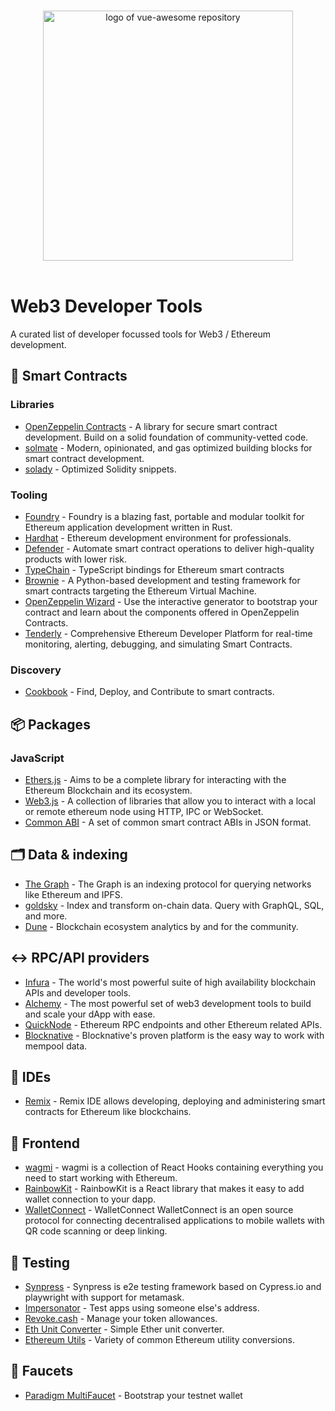 <p align="center">
  <br>
  <img width="400" src="./assets/logo.png" alt="logo of vue-awesome repository">
  <br>
  <br>
</p>

# Web3 Developer Tools

A curated list of developer focussed tools for Web3 / Ethereum development.

## 📜 Smart Contracts
### Libraries
- [OpenZeppelin Contracts](https://github.com/OpenZeppelin/openzeppelin-contracts) - A library for secure smart contract development. Build on a solid foundation of community-vetted code.
- [solmate](https://github.com/transmissions11/solmate) - Modern, opinionated, and gas optimized building blocks for smart contract development.
- [solady](https://github.com/Vectorized/solady) - Optimized Solidity snippets.

### Tooling
- [Foundry](https://github.com/foundry-rs/foundry) - Foundry is a blazing fast, portable and modular toolkit for Ethereum application development written in Rust.
- [Hardhat](https://hardhat.org/) - Ethereum development environment for professionals.
- [Defender](https://www.openzeppelin.com/defender) - Automate smart contract operations to deliver high-quality products with lower risk.
- [TypeChain](https://github.com/dethcrypto/TypeChain) - TypeScript bindings for Ethereum smart contracts
- [Brownie](https://github.com/eth-brownie/brownie) - A Python-based development and testing framework for smart contracts targeting the Ethereum Virtual Machine.
- [OpenZeppelin Wizard](https://docs.openzeppelin.com/contracts/4.x/wizard) - Use the interactive generator to bootstrap your contract and learn about the components offered in OpenZeppelin Contracts.
- [Tenderly](https://tenderly.co/) - Comprehensive Ethereum Developer Platform for real-time monitoring, alerting, debugging, and simulating Smart Contracts.

### Discovery
- [Cookbook](https://www.cookbook.dev/) - Find, Deploy, and Contribute to smart contracts.

## 📦 Packages
### JavaScript
- [Ethers.js](https://github.com/ethers-io/ethers.js/) - Aims to be a complete library for interacting with the Ethereum Blockchain and its ecosystem.
- [Web3.js](https://github.com/web3/web3.js) - A collection of libraries that allow you to interact with a local or remote ethereum node using HTTP, IPC or WebSocket.
- [Common ABI](https://www.npmjs.com/package/@0xgafu/common-abi) - A set of common smart contract ABIs in JSON format.

## 🗂 Data & indexing
- [The Graph](https://thegraph.com/en/) - The Graph is an indexing protocol for querying networks like Ethereum and IPFS.
- [goldsky](https://goldsky.com/) - Index and transform on-chain data. Query with GraphQL, SQL, and more.
- [Dune](https://dune.com/) - Blockchain ecosystem analytics by and for the community.

## ↔️ RPC/API providers
- [Infura](https://infura.io/) - The world's most powerful suite of high availability blockchain APIs and developer tools.
- [Alchemy](https://www.alchemy.com/) - The most powerful set of web3 development tools to build and scale your dApp with ease.
- [QuickNode](https://www.quicknode.com/) - Ethereum RPC endpoints and other Ethereum related APIs.
- [Blocknative](https://www.blocknative.com/) - Blocknative's proven platform is the easy way to work with mempool data.

## 🧰 IDEs
- [Remix](https://remix-project.org/) - Remix IDE allows developing, deploying and administering smart contracts for Ethereum like blockchains.

## 🎨 Frontend
- [wagmi](https://wagmi.sh/) - wagmi is a collection of React Hooks containing everything you need to start working with Ethereum.
- [RainbowKit](https://www.rainbowkit.com/) - RainbowKit is a React library that makes it easy to add wallet connection to your dapp.
- [WalletConnect](https://walletconnect.com/products) - WalletConnect WalletConnect is an open source protocol for connecting decentralised applications to mobile wallets with QR code scanning or deep linking.

## 🧪 Testing
- [Synpress](https://github.com/Synthetixio/synpress) - Synpress is e2e testing framework based on Cypress.io and playwright with support for metamask.
- [Impersonator](https://www.impersonator.xyz/) - Test apps using someone else's address.
- [Revoke.cash](https://revoke.cash/) - Manage your token allowances.
- [Eth Unit Converter](https://eth-converter.com/) - Simple Ether unit converter.
- [Ethereum Utils](https://eth-utils.com/unit) - Variety of common Ethereum utility conversions.

## 🤑 Faucets
- [Paradigm MultiFaucet](https://faucet.paradigm.xyz/) - Bootstrap your testnet wallet
